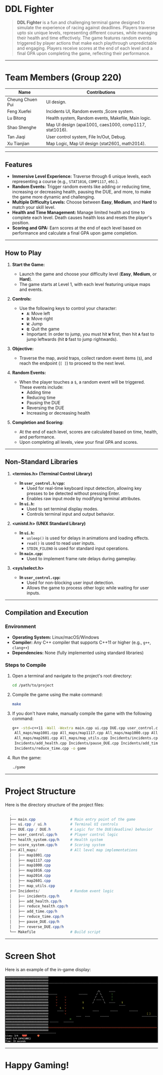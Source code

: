 # **DDL Fighter**

> **DDL Fighter** is a fun and challenging terminal game designed to simulate the experience of racing against deadlines. Players traverse upto six unique levels, representing different courses, while managing their health and time effectively. The game features random events triggered by player actions that make each playthrough unpredictable and engaging. Players receive scores at the end of each level and a final GPA upon completing the game, reflecting their performance.

---

# **Team Members (Group 220)**

| **Name**            | **Contributions**                                          |
|----------------------|-----------------------------------------------------------|
| Cheung Chuen Pui    | UI design.                                                |
| Feng Xuefei         | Incidents UI, Random events ,Score system.                                  |
| Lu Bitong           | Health system, Random events, Makefile, Main logic.           |
| Shao Shenghe        | Map UI design (apai1001, caes1000, comp1117, stat1016).   |
| Tan Jiaqi           | User control system, File In/Out, Debug.                 |
| Xu Tianjian         | Map Logic, Map UI design (stat2601, math2014).           |


---

## **Features**

- **Immersive Level Experience:** Traverse through 6 unique levels, each representing a course (e.g., `STAT1016`, `COMP1117`, etc.).
- **Random Events:** Trigger random events like adding or reducing time, increasing or decreasing health, pausing the DUE, and more, to make the game more dynamic and challenging.
- **Multiple Difficulty Levels:** Choose between **Easy**, **Medium**, and **Hard** to match your skill level.
- **Health and Time Management:** Manage limited health and time to complete each level. Death causes health loss and resets the player's position.
- **Scoring and GPA:** Earn scores at the end of each level based on performance and calculate a final GPA upon game completion.

---

## **How to Play**

1. **Start the Game:**
   - Launch the game and choose your difficulty level (**Easy**, **Medium**, or **Hard**).
   - The game starts at Level 1, with each level featuring unique maps and events.

2. **Controls:**
   - Use the following keys to control your character:
     - **`A`**: Move left
     - **`D`**: Move right
     - **`W`**: Jump
     - **`Q`**: Quit the game
     - Important: In order to jump, you must hit **`W`** first, then hit **`A`** fast to jump leftwards (hit **`D`** fast to jump rightwards).
3. **Objective:**
   - Traverse the map, avoid traps, collect random event items (`$`), and reach the endpoint (`[ ]`) to proceed to the next level.

4. **Random Events:**
   - When the player touches a `$`, a random event will be triggered. These events include:
     - Adding time
     - Reducing time
     - Pausing the DUE
     - Reversing the DUE
     - Increasing or decreasing health

5. **Completion and Scoring:**
   - At the end of each level, scores are calculated based on time, health, and performance.
   - Upon completing all levels, view your final GPA and scores.

---

## **Non-Standard Libraries**

1. **<termios.h> (Terminal Control Library)**
   - **In `user_control.h/cpp`:**
     - Used for real-time keyboard input detection, allowing key presses to be detected without pressing Enter.
     - Enables raw input mode by modifying terminal attributes.
   - **In `ui.h`:**
     - Used to set terminal display modes.
     - Controls terminal input and output behavior.

2. **<unistd.h> (UNIX Standard Library)**
   - **In `ui.h`:**
     - `usleep()` is used for delays in animations and loading effects.
     - `read()` is used to read user inputs.
     - `STDIN_FILENO` is used for standard input operations.
   - **In `main.cpp`:**
     - Used to implement frame rate delays during gameplay.

3. **<sys/select.h>**
   - **In `user_control.cpp`:**
     - Used for non-blocking user input detection.
     - Allows the game to process other logic while waiting for user inputs.

---

## **Compilation and Execution**

### **Environment**

- **Operating System:** Linux/macOS/Windows
- **Compiler:** Any C++ compiler that supports C++11 or higher (e.g., `g++`, `clang++`)
- **Dependencies:** None (fully implemented using standard libraries)

### **Steps to Compile**

1. Open a terminal and navigate to the project's root directory:
   ```bash
   cd /path/to/project
2. Compile the game using the make command:
   ```bash
   make
3. If you don't have make, manually compile the game with the following command:
   ```bash
   g++ -std=c++11 -Wall -Wextra main.cpp ui.cpp DUE.cpp user_control.cpp health_system.cpp score_system.cpp \
    All_maps/map1001.cpp All_maps/map1117.cpp All_maps/map1000.cpp All_maps/map1016.cpp All_maps/map2014.cpp \
    All_maps/map2601.cpp All_maps/map_utils.cpp Incidents/incidents.cpp Incidents/reduce_health.cpp \
    Incidents/add_health.cpp Incidents/pause_DUE.cpp Incidents/add_time.cpp Incidents/reverse_DUE.cpp \
    Incidents/reduce_time.cpp -o game
4. Run the game:
   ```bash
   ./game

---

# **Project Structure**
Here is the directory structure of the project files:

  ```powershell
    .
    ├── main.cpp                # Main entry point of the game
    ├── ui.cpp / ui.h           # Terminal UI controls
    ├── DUE.cpp / DUE.h         # Logic for the DUE(deadline) behavior
    ├── user_control.cpp/h      # Player control logic
    ├── health_system.cpp/h     # Health system
    ├── score_system.cpp/h      # Scoring system
    ├── All_maps/               # All level map implementations
    │   ├── map1001.cpp
    │   ├── map1117.cpp
    │   ├── map1000.cpp
    │   ├── map1016.cpp
    │   ├── map2014.cpp
    │   ├── map2601.cpp
    │   ├── map_utils.cpp
    ├── Incidents/              # Random event logic
    │   ├── incidents.cpp/h
    │   ├── add_health.cpp/h
    │   ├── reduce_health.cpp/h
    │   ├── add_time.cpp/h
    │   ├── reduce_time.cpp/h
    │   ├── pause_DUE.cpp/h
    │   ├── reverse_DUE.cpp/h
    └── Makefile                # Build script
```
---

# **Screen Shot**
Here is an example of the in-game display:

![Gameplay Screenshot](./assets/gameshot.png)

---

# **Happy Gaming!**
